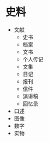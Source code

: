 史料
===

- 文献
  - 史书
  - 档案
  - 文书
  - 个人传记
  - 文集
  - 日记
  - 报刊
  - 信件
  - 演讲稿
  - 回忆录
- 口述
- 图像
- 数字
- 实物
